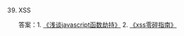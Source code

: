 39. XSS

    答案：1. [《浅谈javascript函数劫持》](http://www.xfocus.net/articles/200712/963.html) 2. [《xss零碎指南》](http://www.cnblogs.com/hustskyking/p/xss-snippets.html)
